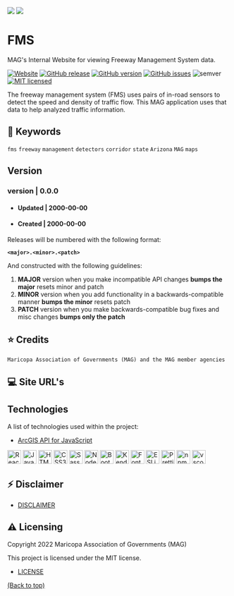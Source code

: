 ![](http://geo.azmag.gov/maps/images/maglogo_black.png)
![](http://geo.azmag.gov/maps/images/fms-logo.png)

# FMS

MAG's Internal Website for viewing Freeway Management System data.

[![Website](https://img.shields.io/website-up-down-green-red/http/shields.io.svg?label=my-website)]()
[![GitHub release](https://img.shields.io/github/release/AZMAG/FMS.svgstyle=flat-square)](https://github.com/AZMAG/FMS)
[![GitHub version](https://badge.fury.io/gh/AZMAG/FMS.svgstyle=flat-square)](https://badge.fury.io/gh/AZMAG/FMS)
[![GitHub issues](https://img.shields.io/github/issues/AZMAG/FMS.svgstyle=flat-square)](https://github.com/AZMAG/FMS)
![semver](https://img.shields.io/badge/semver-2.0.0-blue?style=flat-square)
[![MIT licensed](https://img.shields.io/badge/license-MIT-blue.svg?style=flat-square)](https://opensource.org/licenses/MIT)

The freeway management system (FMS) uses pairs of in-road sensors to detect the speed and density of traffic flow. This MAG application uses that data to help analyzed traffic information.

## :key: Keywords

`fms` `freeway` `management` `detectors` `corridor` `state` `Arizona` `MAG` `maps`

## Version

### version | 0.0.0

-   #### Updated | 2000-00-00
-   #### Created | 2000-00-00

Releases will be numbered with the following format:

**`<major>.<minor>.<patch>`**

And constructed with the following guidelines:

1. **MAJOR** version when you make incompatible API changes **bumps the major** resets minor and patch
2. **MINOR** version when you add functionality in a backwards-compatible manner **bumps the minor** resets patch
3. **PATCH** version when you make backwards-compatible bug fixes and misc changes **bumps only the patch**

## :star: Credits

`Maricopa Association of Governments (MAG) and the MAG member agencies`

## :computer: Site URL's

## Technologies

A list of technologies used within the project:

-   [ArcGIS API for JavaScript](https://developers.arcgis.com/javascript/latest/)

<a href="https://reactjs.org/" title="React"><img src="https://github.com/get-icon/geticon/raw/master/icons/react.svg" alt="React" width="31px" height="31px"></a>
<a href="https://developer.mozilla.org/en-US/docs/Web/JavaScript" title="JavaScript"><img src="https://github.com/get-icon/geticon/raw/master/icons/javascript.svg" alt="JavaScript" width="31px" height="31px"></a>
<a href="https://www.w3.org/TR/html5/" title="HTML5"><img src="https://github.com/get-icon/geticon/raw/master/icons/html-5.svg" alt="HTML5" width="31px" height="31px"></a>
<a href="https://www.w3.org/TR/CSS/" title="CSS3"><img src="https://github.com/get-icon/geticon/raw/master/icons/css-3.svg" alt="CSS3" width="31px" height="31px"></a>
<a href="https://sass-lang.com/" title="Sass"><img src="https://github.com/get-icon/geticon/raw/master/icons/sass.svg" alt="Sass" width="31px" height="31px"></a>
<a href="https://github.com/sass/node-sass" title="Node-Sass"><img src="https://github.com/get-icon/geticon/raw/master/icons/node-sass.svg" alt="Node-Sass" width="31px" height="31px"></a>
<a href="https://getbootstrap.com/" title="Bootstrap"><img src="https://github.com/get-icon/geticon/raw/master/icons/bootstrap.svg" alt="Bootstrap" width="31px" height="31px"></a>
<a href="https://www.telerik.com/kendo-react-ui/components/" title="KendoReact"><img src="https://github.com/get-icon/geticon/raw/master/icons/progress.svg" alt="KendoReact" width="31px" height="31px"></a>
<a href="https://fontawesome.com/" title="Font-Awesome"><img src="https://github.com/get-icon/geticon/raw/master/icons/font-awesome.svg" alt="Font-Awesome" width="31px" height="31px"></a>
<a href="https://eslint.org/" title="ESLint"><img src="https://github.com/get-icon/geticon/raw/master/icons/eslint.svg" alt="ESLint" width="31px" height="31px"></a>
<a href="https://prettier.io/" title="Prettier"><img src="https://github.com/get-icon/geticon/raw/master/icons/prettier.svg" alt="Prettier" width="31px" height="31px"></a>
<a href="https://www.npmjs.com/" title="npm"><img src="https://github.com/get-icon/geticon/raw/master/icons/npm.svg" alt="npm" width="31px" height="31px"></a>
<a href="https://code.visualstudio.com/" title="vscode"><img src="https://github.com/get-icon/geticon/raw/master/icons/visual-studio-code.svg" alt="vscode" width="31px" height="31px"></a>

## :zap: Disclaimer

-   [DISCLAIMER](DISCLAIMER.md)

## :warning: Licensing

Copyright 2022 Maricopa Association of Governments (MAG)

This project is licensed under the MIT license.

-   [LICENSE](LICENSE)

[(Back to top)](#Keywords)
